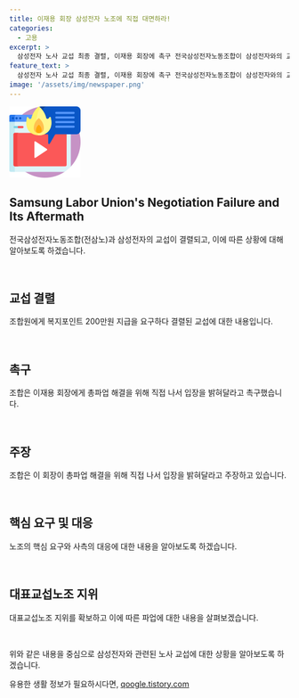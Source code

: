 ```yaml
---
title: 이재용 회장 삼성전자 노조에 직접 대면하라!
categories:
  - 고용
excerpt: >
  삼성전자 노사 교섭 최종 결렬, 이재용 회장에 촉구 전국삼성전자노동조합이 삼성전자와의 교섭에서 복지포인트 200만원 추가 지급 요구로 결렬되자 이재용 회장에게 직접 입장을 밝히도록 촉구하며 이야기했다. 끝장 교섭까지 결렬된 상황에서 전삼노가 이 회장 자택 앞으로 모여 기자회견을 열었으며, 이와 관련해 각 당사자들의 입장과 주장 등이 나오고 있다.
feature_text: >
  삼성전자 노사 교섭 최종 결렬, 이재용 회장에 촉구 전국삼성전자노동조합이 삼성전자와의 교섭에서 복지포인트 200만원 추가 지급 요구로 결렬되자 이재용 회장에게 직접 입장을 밝히도록 촉구하며 이야기했다. 끝장 교섭까지 결렬된 상황에서 전삼노가 이 회장 자택 앞으로 모여 기자회견을 열었으며, 이와 관련해 각 당사자들의 입장과 주장 등이 나오고 있다.
image: '/assets/img/newspaper.png'
---
```


<p><img src="/assets/img/news.png" alt="rentncar 속보" /></p>

<h2>Samsung Labor Union's Negotiation Failure and Its Aftermath</h2>

<p>전국삼성전자노동조합(전삼노)과 삼성전자의 교섭이 결렬되고, 이에 따른 상황에 대해 알아보도록 하겠습니다.</p>

<p data-ke-size="size16">&nbsp;</p>

<h2>교섭 결렬</h2>

<p>조합원에게 복지포인트 200만원 지급을 요구하다 결렬된 교섭에 대한 내용입니다.</p>

<p data-ke-size="size16">&nbsp;</p>

<h2>촉구</h2>

<p>조합은 이재용 회장에게 총파업 해결을 위해 직접 나서 입장을 밝혀달라고 촉구했습니다.</p>

<p data-ke-size="size16">&nbsp;</p>

<h2>주장</h2>

<p>조합은 이 회장이 총파업 해결을 위해 직접 나서 입장을 밝혀달라고 주장하고 있습니다.</p>

<p data-ke-size="size16">&nbsp;</p>

<h2>핵심 요구 및 대응</h2>

<p>노조의 핵심 요구와 사측의 대응에 대한 내용을 알아보도록 하겠습니다.</p>

<p data-ke-size="size16">&nbsp;</p>

<h2>대표교섭노조 지위</h2>

<p>대표교섭노조 지위를 확보하고 이에 따른 파업에 대한 내용을 살펴보겠습니다.</p>

<p data-ke-size="size16">&nbsp;</p>

<p>위와 같은 내용을 중심으로 삼성전자와 관련된 노사 교섭에 대한 상황을 알아보도록 하겠습니다.</p>
유용한 생활 정보가 필요하시다면, <a href="https://qoogle.tistory.com" rel="dofollow">qoogle.tistory.com</a>


